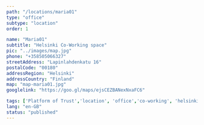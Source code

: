 ```yaml
---
path: "/locations/maria01" 
type: "office" 
subtype: "location" 
order: 1

name: "Maria01"
subtitle: "Helsinki Co-Working space"
pic: "../images/map.jpg" 
phone: "+358505066327"
streetAddress: "Lapinlahdenkatu 16"
postalCode: "00180"
addressRegion: "Helsinki"
addressCountry: "Finland"
map: "map-maria01.jpg"
googlelink: "https://goo.gl/maps/ejsCEZBANexNxaFC6"

tags: ['Platform of Trust','location', 'office','co-working', 'helsinki']
lang: "en-GB" 
status: "published" 
---
```

